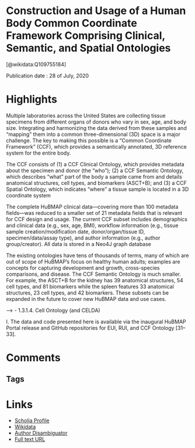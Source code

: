 
Construction and Usage of a Human Body Common Coordinate Framework Comprising Clinical, Semantic, and Spatial Ontologies
========================================================================================================================
  
  [@wikidata:Q109755184]  
  
Publication date : 28 of July, 2020  

# Highlights
Multiple laboratories across the United States are collecting tissue specimens from
different organs of donors who vary in sex, age, and body size. Integrating and harmonizing
the data derived from these samples and “mapping” them into a common three-dimensional
(3D) space is a major challenge. The key to making this possible is a “Common Coordinate
Framework” (CCF), which provides a semantically annotated, 3D reference system for the
entire body.

The CCF consists of 
(1) a CCF Clinical Ontology, which provides metadata about
the specimen and donor (the “who”); 
(2) a CCF Semantic Ontology, which describes “what”
part of the body a sample came from and details anatomical structures, cell types, and
biomarkers (ASCT+B); and
 (3) a CCF Spatial Ontology, which indicates “where” a tissue
sample is located in a 3D coordinate system


The complete HuBMAP clinical data—covering more than 100 metadata fields—was reduced to a smaller set of 21 metadata fields
that is relevant for CCF design and usage. The current CCF subset includes demographics
and clinical data (e.g., sex, age, BMI), workflow information (e.g., tissue sample
creation/modification date, donor/organ/tissue ID, specimen/data/assay type), and author
information (e.g., author group/creator). All data is stored in a Neo4J graph database


The existing ontologies have tens of thousands of terms, many of which are out of scope of
HuBMAP’s focus on healthy human adults; examples are concepts for capturing
development and growth, cross-species comparisons, and disease. The CCF Semantic
Ontology is much smaller. For example, the ASCT+B for the kidney has 39 anatomical
structures, 54 cell types, and 81 biomarkers while the spleen features 33 anatomical
structures, 23 cell types, and 42 biomarkers. These subsets can be expanded in the future to
cover new HuBMAP data and use cases. 

--> - 1.3.1.4. Cell Ontology (and CELDA)

I. The data and code presented here is available via the
inaugural HuBMAP Portal release and GitHub repositories for EUI, RUI, and CCF Ontology
[31–33].


# Comments

## Tags

# Links
  
 * [Scholia Profile](https://scholia.toolforge.org/work/Q109755184)  
 * [Wikidata](https://www.wikidata.org/wiki/Q109755184)  
 * [Author Disambiguator](https://author-disambiguator.toolforge.org/work_item_oauth.php?id=Q109755184&batch_id=&match=1&author_list_id=&doit=Get+author+links+for+work)  
 * [Full text URL](https://arxiv.org/pdf/2007.14474.pdf)  
